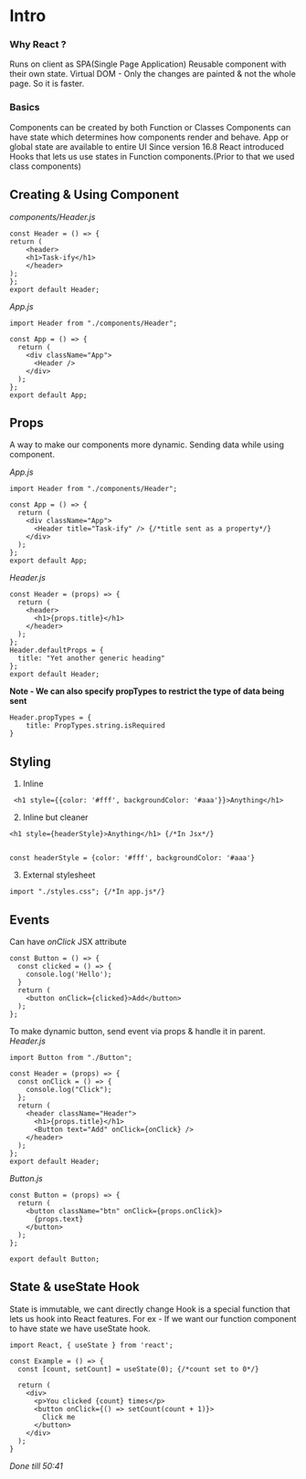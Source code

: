 # Intro

### Why React ? 
Runs on client as SPA(Single Page Application)
Reusable component with their own state.
Virtual DOM - Only the changes are painted & not the whole page. So it is faster.

### Basics
Components can be created by both Function or Classes
Components can have state which determines how components render and behave.
App or global state are available to entire UI
Since version 16.8 React introduced Hooks that lets us use states in Function components.(Prior to that we used class components)
 
## Creating & Using Component
_components/Header.js_
```JSX
const Header = () => {
return (
    <header>
    <h1>Task-ify</h1>
    </header>
);
};
export default Header;
```
_App.js_
```JSX
import Header from "./components/Header";

const App = () => {
  return (
    <div className="App">
      <Header />
    </div>
  );
};
export default App;
```

## Props
A way to make our components more dynamic.
Sending data while using component.

_App.js_
```JSX
import Header from "./components/Header";

const App = () => {
  return (
    <div className="App">
      <Header title="Task-ify" /> {/*title sent as a property*/}
    </div>
  );
};
export default App;
```

_Header.js_
```JSX
const Header = (props) => {
  return (
    <header>
      <h1>{props.title}</h1>
    </header>
  );
};
Header.defaultProps = {
  title: "Yet another generic heading"
};
export default Header;
```

__Note - We can also specify propTypes to restrict the type of data being sent__
```JSX
Header.propTypes = {
    title: PropTypes.string.isRequired
}
```

## Styling
1. Inline
```JSX
 <h1 style={{color: '#fff', backgroundColor: '#aaa'}}>Anything</h1>
```
2. Inline but cleaner
```JSX
<h1 style={headerStyle}>Anything</h1> {/*In Jsx*/}


const headerStyle = {color: '#fff', backgroundColor: '#aaa'}
```
3. External stylesheet
```JSX
import "./styles.css"; {/*In app.js*/}
```

## Events 
Can have _onClick_ JSX attribute
```JSX
const Button = () => {
  const clicked = () => {
    console.log('Hello');
  }
  return (
    <button onClick={clicked}>Add</button>
  );
};
```
To make dynamic button, send event via props & handle it in parent.
_Header.js_
```JSX
import Button from "./Button";

const Header = (props) => {
  const onClick = () => {
    console.log("Click");
  };
  return (
    <header className="Header">
      <h1>{props.title}</h1>
      <Button text="Add" onClick={onClick} />
    </header>
  );
};
export default Header;
```

_Button.js_
```JSX
const Button = (props) => {
  return (
    <button className="btn" onClick={props.onClick}>
      {props.text}
    </button>
  );
};

export default Button;
```

## State & useState Hook

State is immutable, we cant directly change
Hook is a special function that lets us hook into React features. For ex - If we want our function component to have state we have useState hook.

```JSX
import React, { useState } from 'react';

const Example = () => {
  const [count, setCount] = useState(0); {/*count set to 0*/}

  return (
    <div>
      <p>You clicked {count} times</p>
      <button onClick={() => setCount(count + 1)}>
        Click me
      </button>
    </div>
  );
}
```

_Done till 50:41_